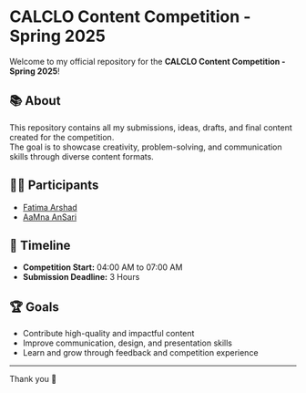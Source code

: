 # CALCLO Content Competition - Spring 2025

Welcome to my official repository for the **CALCLO Content Competition - Spring 2025**!

## 📚 About
This repository contains all my submissions, ideas, drafts, and final content created for the competition.  
The goal is to showcase creativity, problem-solving, and communication skills through diverse content formats.

## 👩‍💻 Participants
- [Fatima Arshad](https://www.linkedin.com/in/fatima-arshad-6ba52a184/)
- [AaMna AnSari](https://www.linkedin.com/in/aamnansari/)

## 📅 Timeline
- **Competition Start:** 04:00 AM to 07:00 AM
- **Submission Deadline:** 3 Hours

## 🏆 Goals
- Contribute high-quality and impactful content
- Improve communication, design, and presentation skills
- Learn and grow through feedback and competition experience

---

Thank you 🧡
